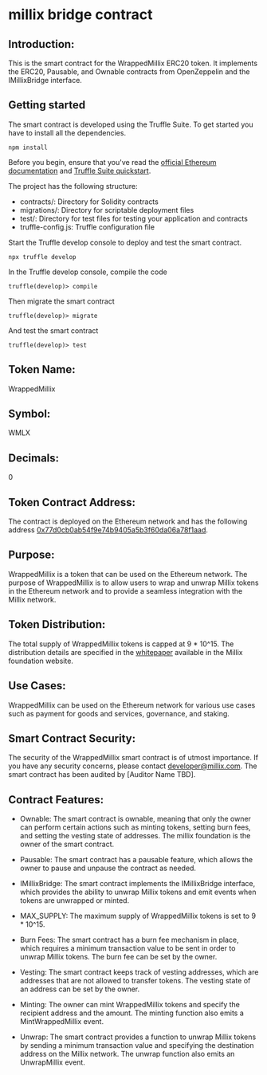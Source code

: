 # millix bridge contract

## Introduction:
This is the smart contract for the WrappedMillix ERC20 token. It implements the ERC20, Pausable, and Ownable contracts from OpenZeppelin and the IMillixBridge interface.

## Getting started
The smart contract is developed using the Truffle Suite. To get started you have to install all the dependencies.
```
npm install
```

Before you begin, ensure that you've read the [official Ethereum documentation](https://ethereum.org/en/what-is-ethereum/) and [Truffle Suite quickstart](https://trufflesuite.com/docs/truffle/quickstart/).

The project has the following structure:

- contracts/: Directory for Solidity contracts
- migrations/: Directory for scriptable deployment files
- test/: Directory for test files for testing your application and contracts
- truffle-config.js: Truffle configuration file

Start the Truffle develop console to deploy and test the smart contract.
```
npx truffle develop
```

In the Truffle develop console, compile the code
```
truffle(develop)> compile
```
Then migrate the smart contract
```
truffle(develop)> migrate
```

And test the smart contract
```
truffle(develop)> test
```

## Token Name:
WrappedMillix

## Symbol:
WMLX

## Decimals:
0

## Token Contract Address:
The contract is deployed on the Ethereum network and has the following address [0x77d0cb0ab54f9e74b9405a5b3f60da06a78f1aad](https://etherscan.io/token/0x77d0cb0ab54f9e74b9405a5b3f60da06a78f1aad).

## Purpose:
WrappedMillix is a token that can be used on the Ethereum network. The purpose of WrappedMillix is to allow users to wrap and unwrap Millix tokens in the Ethereum network and to provide a seamless integration with the Millix network.

## Token Distribution:
The total supply of WrappedMillix tokens is capped at 9 * 10^15. The distribution details are specified in the [whitepaper](https://millix.org/whitepaper.html) available in the Millix foundation website.

## Use Cases:
WrappedMillix can be used on the Ethereum network for various use cases such as payment for goods and services, governance, and staking.

## Smart Contract Security:
The security of the WrappedMillix smart contract is of utmost importance. If you have any security concerns, please contact [developer@millix.com](mailto:developer@millix.com). The smart contract has been audited by [Auditor Name TBD].

## Contract Features:
- Ownable: The smart contract is ownable, meaning that only the owner can perform certain actions such as minting tokens, setting burn fees, and setting the vesting state of addresses. The millix foundation is the owner of the smart contract.

- Pausable: The smart contract has a pausable feature, which allows the owner to pause and unpause the contract as needed.

- IMillixBridge: The smart contract implements the IMillixBridge interface, which provides the ability to unwrap Millix tokens and emit events when tokens are unwrapped or minted.

- MAX_SUPPLY: The maximum supply of WrappedMillix tokens is set to 9 * 10^15.

- Burn Fees: The smart contract has a burn fee mechanism in place, which requires a minimum transaction value to be sent in order to unwrap Millix tokens. The burn fee can be set by the owner.

- Vesting: The smart contract keeps track of vesting addresses, which are addresses that are not allowed to transfer tokens. The vesting state of an address can be set by the owner.

- Minting: The owner can mint WrappedMillix tokens and specify the recipient address and the amount. The minting function also emits a MintWrappedMillix event.

- Unwrap: The smart contract provides a function to unwrap Millix tokens by sending a minimum transaction value and specifying the destination address on the Millix network. The unwrap function also emits an UnwrapMillix event.
